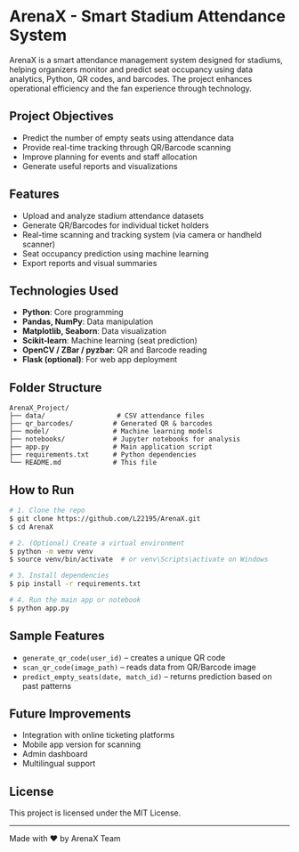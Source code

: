 # ArenaX - Smart Stadium Attendance System

ArenaX is a smart attendance management system designed for stadiums, helping organizers monitor and predict seat occupancy using data analytics, Python, QR codes, and barcodes. The project enhances operational efficiency and the fan experience through technology.

## Project Objectives
- Predict the number of empty seats using attendance data
- Provide real-time tracking through QR/Barcode scanning
- Improve planning for events and staff allocation
- Generate useful reports and visualizations

##  Features
- Upload and analyze stadium attendance datasets
- Generate QR/Barcodes for individual ticket holders
- Real-time scanning and tracking system (via camera or handheld scanner)
- Seat occupancy prediction using machine learning
- Export reports and visual summaries

## Technologies Used
- **Python**: Core programming
- **Pandas, NumPy**: Data manipulation
- **Matplotlib, Seaborn**: Data visualization
- **Scikit-learn**: Machine learning (seat prediction)
- **OpenCV / ZBar / pyzbar**: QR and Barcode reading
- **Flask (optional)**: For web app deployment

## Folder Structure
```
ArenaX_Project/
├── data/                  # CSV attendance files
├── qr_barcodes/          # Generated QR & barcodes
├── model/                # Machine learning models
├── notebooks/            # Jupyter notebooks for analysis
├── app.py                # Main application script
├── requirements.txt      # Python dependencies
└── README.md             # This file
```

##  How to Run
```bash
# 1. Clone the repo
$ git clone https://github.com/L22195/ArenaX.git
$ cd ArenaX

# 2. (Optional) Create a virtual environment
$ python -m venv venv
$ source venv/bin/activate  # or venv\Scripts\activate on Windows

# 3. Install dependencies
$ pip install -r requirements.txt

# 4. Run the main app or notebook
$ python app.py
```

##  Sample Features
- `generate_qr_code(user_id)` – creates a unique QR code
- `scan_qr_code(image_path)` – reads data from QR/Barcode image
- `predict_empty_seats(date, match_id)` – returns prediction based on past patterns

##  Future Improvements
- Integration with online ticketing platforms
- Mobile app version for scanning
- Admin dashboard
- Multilingual support

## License
This project is licensed under the MIT License.

---
Made with ❤️ by ArenaX Team

